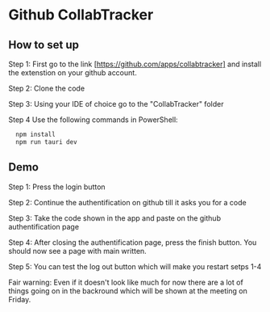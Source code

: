 
# Github CollabTracker
## How to set up

Step 1:
First go to the link [https://github.com/apps/collabtracker] and install the 
extenstion on your github account.

Step 2:
Clone the code 

Step 3:
Using your IDE of choice go to the "CollabTracker" folder

Step 4
Use the following commands in PowerShell:
```bash
  npm install 
  npm run tauri dev
```
    
## Demo

Step 1:
Press the login button

Step 2:
Continue the authentification on github till it asks you for a code

Step 3:
Take the code shown in the app and paste on the github authentification page

Step 4:
After closing the authentification page, press the finish button. You should now see a page with main written.

Step 5:
You can test the log out button which will make you restart setps 1-4

Fair warning: Even if it doesn't look like much for now there are a lot of things going on in the backround which will be shown at the meeting on Friday.


